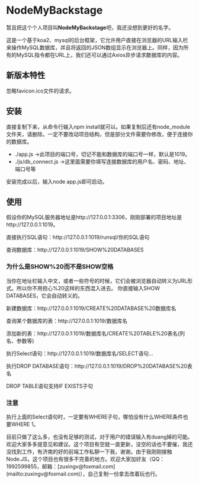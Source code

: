 <h1>NodeMyBackstage</h1>
<p>暂且把这个个人项目叫<b>NodeMyBackstage</b>吧，我还没想到更好的名字。</p>
<p>这是一个基于koa2、mysql的后台框架，它允许用户直接在浏览器的URL输入栏来操作MySQL数据库，并且将返回的JSON数组显示在浏览器上。同样，因为所有的MySQL指令都在URL上，我们还可以通过Axios异步请求数据库的内容。</p>

<h2>新版本特性</h2>
<p>忽略favicon.ico文件的请求。</p>

<h2>安装</h2>
<p>直接复制下来，从命令行输入npm install就可以。如果复制后还有node_module文件夹，请删除。一定不要改动项目结构，但是部分文件需要你修改，便于连接你的数据库。</p>
<ul>
  <li>./app.js ->此项目的端口号，切记不能和数据库的端口号一样，默认是1019。</li>
  <li>./js/db_connect.js ->这里面需要你填写连接数据库的用户名、密码、地址、端口号等</li>
</ul>
<p>安装完成以后，输入node app.js即可启动。</p>

<h2>使用</h2>
<p>假设你的MySQL服务器地址是http://127.0.0.1:3306，刚刚部署的项目地址是http://127.0.0.1:1019。</p>
<p>直接执行SQL语句：http://127.0.0.1:1019/runsql/你的SQL语句</p>
<p>查询数据库：http://127.0.0.1:1019/SHOW%20DATABASES</p>
  <h3>为什么是SHOW%20而不是SHOW空格</h3>
  当你在地址栏输入中文，或者一些符号的时候，它们会被浏览器自动转义为URL形式。所以你不用担心%20这样的东西混入进去。
  你直接输入SHOW DATABASES，它会自动转义的。

<p>新建数据库：http://127.0.0.1:1019/CREATE%20DATABASE%20数据库名</p>
<p>查询某个数据库的表：http://127.0.0.1:1019/数据库名</p>
<p>添加新的表：http://127.0.0.1:1019/数据库名/CREATE%20TABLE%20表名(列名、参数等)</p>
<p>执行Select语句：http://127.0.0.1:1019/数据库名/SELECT语句...</p>
<p>执行DROP DATABASE语句：http://127.0.0.1:1019/DROP%20DATABASE%20表名</p>
<p>DROP TABLE语句支持IF EXISTS子句</p>

  <h3>注意</h3>
  执行上面的Select语句时，一定要有WHERE子句，哪怕没有什么WHERE条件也要WHERE 1。

<p>目前只做了这么多，也没有足够的测试，对于用户的错误输入有duang掉的可能。欢迎大家多多提意见和建议。这个项目有空就一直更新，没空的话也不要催，我还没找到工作，有济南的好的前端工作私聊一下我，谢谢。由于我刚刚接触Node.JS，这个项目也有很多不完善的地方。欢迎大家加好友（QQ：1992599855，邮箱：[zuxingv@foxmail.com](mailto:zuxingv@foxmail.com)），自己复制一份拿去改着玩也行。</p>
